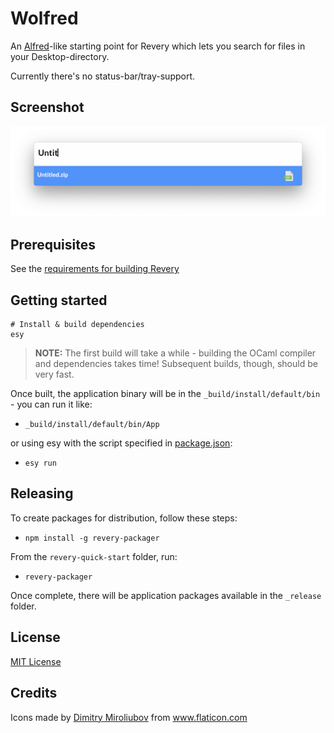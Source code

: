 # Wolfred

An [Alfred](https://www.alfredapp.com/)-like starting point for Revery which lets you search for files in your Desktop-directory.

Currently there's no status-bar/tray-support.

## Screenshot

<img src="./docs/example-image.png" width="640" />

## Prerequisites

See the [requirements for building Revery](https://github.com/revery-ui/revery/wiki/Building-&-Installing)

## Getting started

```
# Install & build dependencies
esy
```

> **NOTE:** The first build will take a while - building the OCaml compiler and dependencies takes time! Subsequent builds, though, should be very fast.

Once built, the application binary will be in the `_build/install/default/bin` - you can run it like:

- `_build/install/default/bin/App`

or using esy with the script specified in [package.json](package.json#L8):

- `esy run`

## Releasing

To create packages for distribution, follow these steps:

- `npm install -g revery-packager`

From the `revery-quick-start` folder, run:

- `revery-packager`

Once complete, there will be application packages available in the `_release` folder.

## License

[MIT License](LICENSE)

## Credits

Icons made by <a href="https://www.flaticon.com/authors/dimitry-miroliubov" title="Dimitry Miroliubov">Dimitry Miroliubov</a> from <a href="https://www.flaticon.com/" title="Flaticon"> www.flaticon.com</a>
